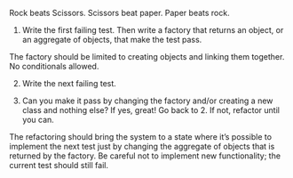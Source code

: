 Rock beats Scissors.
Scissors beat paper.
Paper beats rock.

1. Write the first failing test. Then write a factory that returns an object, or an aggregate of objects, that make the test pass.

The factory should be limited to creating objects and linking them together. No conditionals allowed.

2. Write the next failing test.

3. Can you make it pass by changing the factory and/or creating a new class and nothing else?
If yes, great! Go back to 2.
If not, refactor until you can.

The refactoring should bring the system to a state where it’s possible to implement the next test just by changing the aggregate of objects that is returned by the factory. Be careful not to implement new functionality; the current test should still fail.

